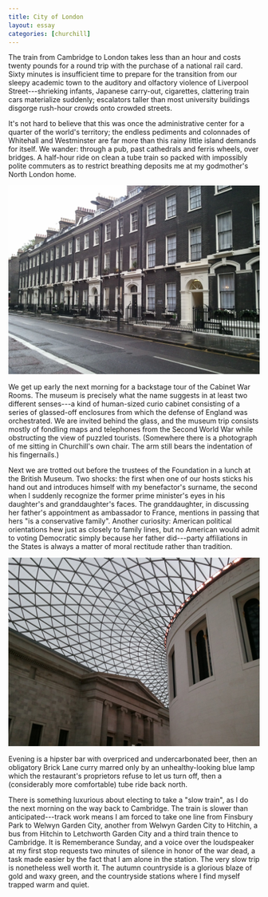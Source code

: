 ```yaml
---
title: City of London
layout: essay
categories: [churchill]
---
```


The train from Cambridge to London takes less than an hour and costs twenty
pounds for a round trip with the purchase of a national rail card. Sixty minutes
is insufficient time to prepare for the transition from our sleepy academic town
to the auditory and olfactory violence of Liverpool Street---shrieking infants,
Japanese carry-out, cigarettes, clattering train cars materialize suddenly;
escalators taller than most university buildings disgorge rush-hour crowds onto
crowded streets.

It's not hard to believe that this was once the administrative center for a
quarter of the world's territory; the endless pediments and colonnades of
Whitehall and Westminster are far more than this rainy little island demands for
itself. We wander: through a pub, past cathedrals and ferris wheels, over
bridges. A half-hour ride on clean a tube train so packed with impossibly polite
commuters as to restrict breathing deposits me at my godmother's North London
home.

<img src="attachments/london-1.jpg" />

We get up early the next morning for a backstage tour of the Cabinet War Rooms.
The museum is precisely what the name suggests in at least two different
senses---a kind of human-sized curio cabinet consisting of a series of
glassed-off enclosures from which the defense of England was orchestrated. We
are invited behind the glass, and the museum trip consists mostly of fondling
maps and telephones from the Second World War while obstructing the view of
puzzled tourists. (Somewhere there is a photograph of me sitting in Churchill's
own chair. The arm still bears the indentation of his fingernails.)

Next we are trotted out before the trustees of the Foundation in a lunch at the
British Museum.  Two shocks: the first when one of our hosts sticks his hand out
and introduces himself with my benefactor's surname, the second when I suddenly
recognize the former prime minister's eyes in his daughter's and granddaughter's
faces.
The granddaughter, in discussing her father's appointment as ambassador to
France, mentions in passing that hers "is a conservative family". Another
curiosity: 
American political orientations hew just as
closely to family lines, but no American would admit to voting Democratic simply
because her father did---party affiliations in the States is always a matter of
moral rectitude rather than tradition.

<img src="attachments/london-2.jpg" />

Evening is a hipster bar with overpriced and undercarbonated beer, then an
obligatory Brick Lane curry marred only by an unhealthy-looking blue lamp which
the restaurant's proprietors refuse to let us turn off, then a (considerably
more comfortable) tube ride back north.

There is something luxurious about electing to take a "slow train", as I do the
next morning on the way back to Cambridge. The train is slower than
anticipated---track work means I am forced to take one line from Finsbury Park
to Welwyn Garden City, another from Welwyn Garden City to Hitchin, a bus from
Hitchin to Letchworth Garden City and a third train thence to Cambridge. It is
Rememberance Sunday, and a voice over the loudspeaker at my first stop requests
two minutes of silence in honor of the war dead, a task made easier by the fact
that I am alone in the station.  The very slow trip is nonetheless well worth
it. The autumn countryside is a glorious blaze of gold and waxy green, and the
countryside stations where I find myself trapped warm and quiet.
